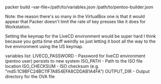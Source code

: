 packer build -var-file=/path/to/variables.json /path/to/pentoo-builder.json

Note: the reason there's so many <wait100ms> in the VirtualBox one is that it would appear that Packer doesn't limit the rate of key presses like it does for Workstation.

Setting the keymap for the LiveCD environment would be super hard I think because you gotta time stuff weirdly so just letting it boot all the way to the live environment using the US keymap.

variables list:
LIVECD_PASSWORD - Password for liveCD environment (pentoo user) persists to new system
ISO_PATH - Path to the ISO file location
ISO_CHECKSUM - ISO checksum (e.g. "md5:1C9BFC24BC11F7A854EFA8CDDAB1A4FA")
OUTPUT_DIR - Output directory for the OVA file